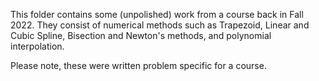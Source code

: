 This folder contains some (unpolished) work from a course back in Fall 2022.
They consist of numerical methods such as Trapezoid, Linear and Cubic Spline,
Bisection and Newton's methods, and polynomial interpolation. 

Please note, these were written problem specific for a course.
